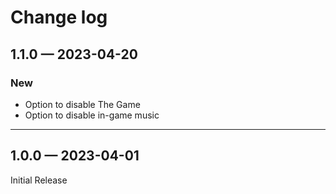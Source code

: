 # Change log

## 1.1.0 — 2023-04-20

### **New**

* Option to disable The Game
* Option to disable in-game music

***

## 1.0.0 — 2023-04-01

Initial Release

